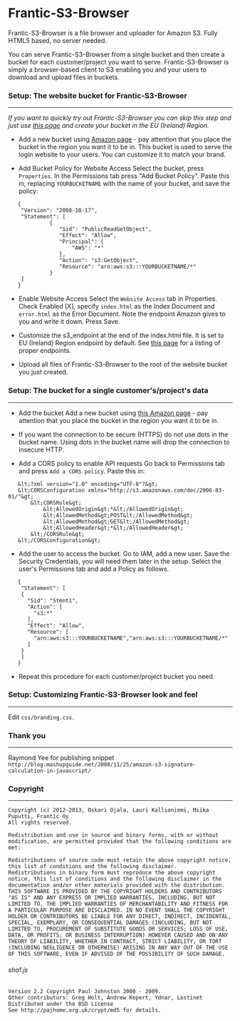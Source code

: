 Frantic-S3-Browser
==================

Frantic-S3-Browser is a file browser and uploader for Amazon S3. Fully HTML5 based,
no server needed.

You can serve Frantic-S3-Browser from a single bucket and then create a bucket for each
customer/project you want to serve. Frantic-S3-Browser is simply a browser-based client
to S3 enabling you and your users to download and upload files in buckets.

### Setup: The website bucket for Frantic-S3-Browser
-------------------------------------------------
*If you want to quickly try out Frantic-S3-Browser you can skip this step and just use
[this page](http://frc.github.com/Frantic-S3-Browser/) and create your bucket in the EU (Ireland) Region.*

 - Add a new bucket using [Amazon page](https://console.aws.amazon.com/s3/home) - pay attention
   that you place the bucket in the region you want it to be in. This bucket
   is used to serve the login website to your users. You can customize it to match
   your brand.

 - Add Bucket Policy for Website Access
   Select the bucket, press `Properties`. In the Permissions tab press
   "Add Bucket Policy". Paste this in, replacing `YOURBUCKETNAME` with the name
   of your bucket, and save the policy:
```
   {
    "Version": "2008-10-17",
    "Statement": [
             {
                "Sid": "PublicReadGetObject",
                "Effect": "Allow",
                "Principal": {
                    "AWS": "*"
                },
                "Action": "s3:GetObject",
                "Resource": "arn:aws:s3:::YOURBUCKETNAME/*"
             }
    ]
   }
```
 - Enable Website Access
   Select the `Website Access` tab in Properties. Check Enabled [X], specify
   `index.html` as the Index Document and `error.html` as the Error Document.
   Note the endpoint Amazon gives to you and write it down. Press Save.

 - Customize the s3_endpoint at the end of the index.html file. It is set to EU (Ireland) Region
   endpoint by default. See [this page](http://docs.aws.amazon.com/general/latest/gr/rande.html#s3_region)
   for a listing of proper endpoints.

 - Upload all files of Frantic-S3-Browser to the root of the website bucket you just created.

### Setup: The bucket for a single customer's/project's data
---------------------------------------------------------
 - Add the bucket
   Add a new bucket using [this Amazon page](https://console.aws.amazon.com/s3/home) - pay attention
   that you place the bucket in the region you want it to be in.

 - If you want the connection to be secure (HTTPS) do not use dots in the bucket name.
   Using dots in the bucket name will drop the connection to insecure HTTP.

 - Add a CORS policy to enable API requests
   Go back to Permissions tab and press `Add a CORS policy`. Paste this in:
```
   &lt;?xml version="1.0" encoding="UTF-8"?&gt;
   &lt;CORSConfiguration xmlns="http://s3.amazonaws.com/doc/2006-03-01/"&gt;
       &lt;CORSRule&gt;
           &lt;AllowedOrigin&gt;*&lt;/AllowedOrigin&gt;
           &lt;AllowedMethod&gt;POST&lt;/AllowedMethod&gt;
           &lt;AllowedMethod&gt;GET&lt;/AllowedMethod&gt;
           &lt;AllowedHeader&gt;*&lt;/AllowedHeader&gt;
       &lt;/CORSRule&gt;
   &lt;/CORSConfiguration&gt;
```
 - Add the user to access the bucket. Go to IAM, add a new user.
   Save the Security Credentials, you will need them later in the setup.
   Select the user's Permissions tab and add a Policy as follows.
```
   {
    "Statement": [
    {
      "Sid": "Stmnt1",
      "Action": [
        "s3:*"
      ],
      "Effect": "Allow",
      "Resource": [
        "arn:aws:s3:::YOURBUCKETNAME","arn:aws:s3:::YOURBUCKETNAME/*"
      ]
    }
    ]
   }
```
 - Repeat this procedure for each customer/project bucket you need.

### Setup: Customizing Frantic-S3-Browser look and feel
----------------------------------------------------
Edit `css/branding.css`.


### Thank you
----------
Raymond Yee for publishing snippet
`http://blog.mashupguide.net/2008/11/25/amazon-s3-signature-calculation-in-javascript/`


### Copyright
----------
```
Copyright (c) 2012-2013, Oskari Ojala, Lauri Kallioniemi, Miika Puputti, Frantic Oy
All rights reserved.

Redistribution and use in source and binary forms, with or without modification, are permitted provided that the following conditions are met:

Redistributions of source code must retain the above copyright notice, this list of conditions and the following disclaimer.
Redistributions in binary form must reproduce the above copyright notice, this list of conditions and the following disclaimer in the documentation and/or other materials provided with the distribution.
THIS SOFTWARE IS PROVIDED BY THE COPYRIGHT HOLDERS AND CONTRIBUTORS "AS IS" AND ANY EXPRESS OR IMPLIED WARRANTIES, INCLUDING, BUT NOT LIMITED TO, THE IMPLIED WARRANTIES OF MERCHANTABILITY AND FITNESS FOR A PARTICULAR PURPOSE ARE DISCLAIMED. IN NO EVENT SHALL THE COPYRIGHT HOLDER OR CONTRIBUTORS BE LIABLE FOR ANY DIRECT, INDIRECT, INCIDENTAL, SPECIAL, EXEMPLARY, OR CONSEQUENTIAL DAMAGES (INCLUDING, BUT NOT LIMITED TO, PROCUREMENT OF SUBSTITUTE GOODS OR SERVICES; LOSS OF USE, DATA, OR PROFITS; OR BUSINESS INTERRUPTION) HOWEVER CAUSED AND ON ANY THEORY OF LIABILITY, WHETHER IN CONTRACT, STRICT LIABILITY, OR TORT (INCLUDING NEGLIGENCE OR OTHERWISE) ARISING IN ANY WAY OUT OF THE USE OF THIS SOFTWARE, EVEN IF ADVISED OF THE POSSIBILITY OF SUCH DAMAGE.
```
###### sha1.js
```
Version 2.2 Copyright Paul Johnston 2000 - 2009.
Other contributors: Greg Holt, Andrew Kepert, Ydnar, Lostinet
Distributed under the BSD License
See http://pajhome.org.uk/crypt/md5 for details.
```
